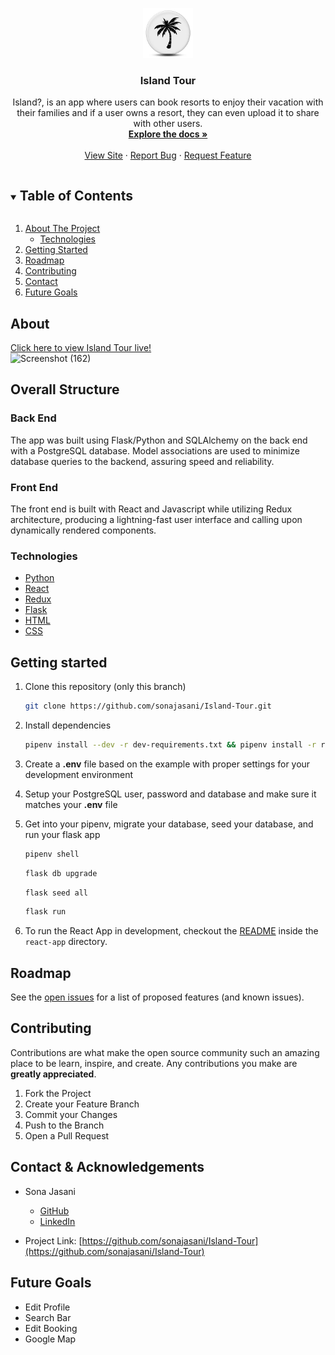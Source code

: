 <p align="center">
  <a href="https://github.com/Dedition/WhoDis">
    <img src="./react-app/src/images/logo.png" alt="Logo" width="80" height="80" style="background-color:white">
  </a>

  <h3 align="center">Island Tour</h3>

  <p align="center">
   Island?, is an app where users can book resorts to enjoy their vacation with their families and if a user owns a resort, they can even upload it to share with other users.
    <br />
    <a href="https://github.com/sonajasani/Island-Tour"><strong>Explore the docs »</strong></a>
    <br />
    <br />
    <a href="https://island-tour.herokuapp.com/">View Site</a>
    ·
    <a href="https://github.com/sonajasani/Island-Tour/issues">Report Bug</a>
    ·
    <a href="https://github.com/sonajasani/Island-Tour/issues">Request Feature</a>
  </p>
</p>


<details open="open">
  <summary><h2 style="display: inline-block">Table of Contents</h2></summary>
  <ol>
    <li>
      <a href="#about-the-project">About The Project</a>
      <ul>
        <li><a href="technologies">Technologies</a></li>
      </ul>
    </li>
    <li><a href="#getting-started">Getting Started</a></li>
    <li><a href="#roadmap">Roadmap</a></li>
    <li><a href="#contributing">Contributing</a></li>
    <li><a href="#contact">Contact</a></li>
    <li><a href="#future-goals">Future Goals</a></li>
  </ol>
</details>


## About 


[Click here to view Island Tour live!](https://island-tour.herokuapp.com/)
<br>
![Screenshot (162)](https://user-images.githubusercontent.com/99559369/179070255-0eede9b5-3d0b-405c-9aad-405ff1692e9e.png)
</br>


## Overall Structure

### Back End

The app was built using Flask/Python and SQLAlchemy on the back end with a PostgreSQL database.
Model associations are used to minimize database queries to the backend, assuring speed and reliability.

### Front End

The front end is built with React and Javascript while utilizing Redux architecture, producing a lightning-fast user interface and calling upon dynamically rendered components.


### Technologies

- [Python](https://www.python.org/)
- [React](https://reactjs.org/)
- [Redux](https://redux.js.org/)
- [Flask](https://flask.palletsprojects.com/en/2.1.x/)
- [HTML](https://html.com/)
- [CSS](http://www.css3.info/)



## Getting started
1. Clone this repository (only this branch)

   ```bash
   git clone https://github.com/sonajasani/Island-Tour.git
   ```

2. Install dependencies

      ```bash
      pipenv install --dev -r dev-requirements.txt && pipenv install -r requirements.txt
      ```

3. Create a **.env** file based on the example with proper settings for your
   development environment
4. Setup your PostgreSQL user, password and database and make sure it matches your **.env** file

5. Get into your pipenv, migrate your database, seed your database, and run your flask app

   ```bash
   pipenv shell
   ```

   ```bash
   flask db upgrade
   ```

   ```bash
   flask seed all
   ```

   ```bash
   flask run
   ```

6. To run the React App in development, checkout the [README](./react-app/README.md) inside the `react-app` directory.



## Roadmap
See the [open issues](https://github.com/sonajasani/Island-Tour/issues) for a list of proposed features (and known issues).


## Contributing

Contributions are what make the open source community such an amazing place to be learn, inspire, and create. Any contributions you make are **greatly appreciated**.
1. Fork the Project
2. Create your Feature Branch
3. Commit your Changes 
4. Push to the Branch 
5. Open a Pull Request


## Contact & Acknowledgements

- Sona Jasani 
  - [GitHub](https://github.com/sonajasani)
  - [LinkedIn](https://www.linkedin.com/in/sona-jasani-3b3540194/)

- Project Link: [https://github.com/sonajasani/Island-Tour](https://github.com/sonajasani/Island-Tour)



## Future Goals
- Edit Profile
- Search Bar
- Edit Booking
- Google Map
